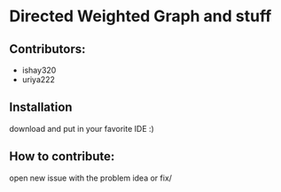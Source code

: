# Directed Weighted Graph and stuff

## Contributors:
* ishay320
* uriya222

## Installation
download and put in your favorite IDE :)

## How to contribute:
open new issue with the problem idea or fix/

